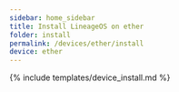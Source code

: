 ```yaml
---
sidebar: home_sidebar
title: Install LineageOS on ether
folder: install
permalink: /devices/ether/install
device: ether
---
```

{% include templates/device_install.md %}
